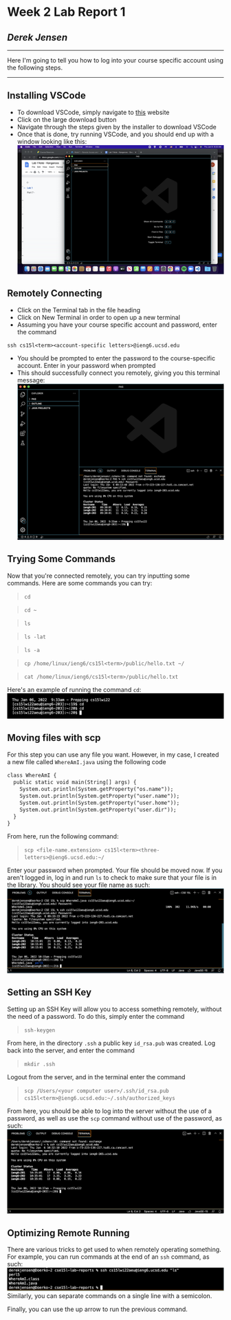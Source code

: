 # Week 2 Lab Report 1
## *Derek Jensen* 
___
Here I'm going to tell you how to log into your course specific account using the following steps.
___
## Installing VSCode

* To download VSCode, simply navigate to 
[this](https://code.visualstudio.com/)
website
* Click on the large download button
* Navigate through the steps given by the installer to download VSCode
* Once that is done, try running VSCode, and you should end up with a window looking like this:
![Image](vscode-all-set-up.png)

## Remotely Connecting

* Click on the Terminal tab in the file heading
* Click on New Terminal in order to open up a new terminal
* Assuming you have your course specific account and password, enter the command 
```
ssh cs15l<term><account-specific letters>@ieng6.ucsd.edu
```
* You should be prompted to enter the password to the course-specific account. Enter in your password when prompted
* This should successfully connect you remotely, giving you this terminal message:
![Image](connected-remotely.png)

## Trying Some Commands

Now that you're connected remotely, you can try inputting some commands. Here are some commands you can try:
>```cd```
>

>```cd ~```
>

>```ls```
>

>```ls -lat```
>

>```ls -a```
>

>```cp /home/linux/ieng6/cs15l<term>/public/hello.txt ~/```
>

>```cat /home/linux/ieng6/cs15l<term>/public/hello.txt```
>
Here's an example of running the command ```cd```:
![Image](cd-command.png)
## Moving files with scp

For this step you can use any file you want. However, in my case, I created a new file called ```WhereAmI.java``` using the following code
```
class WhereAmI {
  public static void main(String[] args) {
    System.out.println(System.getProperty("os.name"));
    System.out.println(System.getProperty("user.name"));
    System.out.println(System.getProperty("user.home"));
    System.out.println(System.getProperty("user.dir"));
  }
}
```
From here, run the following command:
>```scp <file-name.extension> cs15l<term><three-letters>@ieng6.ucsd.edu:~/```
>
Enter your password when prompted. Your file should be moved now. If you aren't logged in, log in and run ```ls``` to check to make sure that your file is in the library. You should see your file name as such:
![Image](whereami-in-library.png)
## Setting an SSH Key

Setting up an SSH Key will allow you to access something remotely, without the need of a password. To do this, simply enter the command 
>```ssh-keygen```
>
From here, in the directory ```.ssh``` a public key ```id_rsa.pub``` was created. Log back into the server, and enter the command
>```mkdir .ssh```
>
Logout from the server, and in the terminal enter the command
>```scp /Users/<your computer user>/.ssh/id_rsa.pub cs15l<term>@ieng6.ucsd.edu:~/.ssh/authorized_keys```
>
From here, you should be able to log into the server without the use of a password, as well as use the ```scp``` command without use of the password, as such:
![Image](connecting-without-password.png)
## Optimizing Remote Running

There are various tricks to get used to when remotely operating something. For example, you can run commands at the end of an ```ssh``` command, as such:
![Image](end-ssh-command.png)
Similarly, you can separate commands on a single line with a semicolon.

Finally, you can use the up arrow to run the previous command.